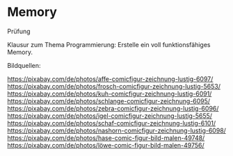 # Memory
Prüfung 

Klausur zum Thema Programmierung: Erstelle ein voll funktionsfähiges Memory.


Bildquellen:

https://pixabay.com/de/photos/affe-comicfigur-zeichnung-lustig-6097/
https://pixabay.com/de/photos/frosch-comicfigur-zeichnung-lustig-5653/
https://pixabay.com/de/photos/kuh-comicfigur-zeichnung-lustig-6091/
https://pixabay.com/de/photos/schlange-comicfigur-zeichnung-6095/
https://pixabay.com/de/photos/zebra-comicfigur-zeichnung-lustig-6096/
https://pixabay.com/de/photos/igel-comicfigur-zeichnung-lustig-5655/
https://pixabay.com/de/photos/schaf-comicfigur-zeichnung-lustig-6101/
https://pixabay.com/de/photos/nashorn-comicfigur-zeichnung-lustig-6098/
https://pixabay.com/de/photos/hase-comic-figur-bild-malen-49748/
https://pixabay.com/de/photos/löwe-comic-figur-bild-malen-49756/
